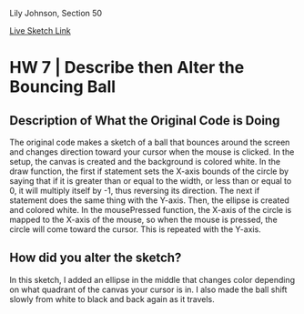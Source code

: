 Lily Johnson, Section 50

[Live Sketch Link](https://lilyj521.github.io/creativecoding-work/coursework/hw-7/)

# HW 7 | Describe then Alter the Bouncing Ball

## Description of What the Original Code is Doing

The original code makes a sketch of a ball that bounces around the screen and changes direction toward your cursor when the mouse is clicked. In the setup, the canvas is created and the background is colored white. In the draw function, the first if statement sets the X-axis bounds of the circle by saying that if it is greater than or equal to the width, or less than or equal to 0, it will multiply itself by -1, thus reversing its direction. The next if statement does the same thing with the Y-axis. Then, the ellipse is created and colored white. In the mousePressed function, the X-axis of the circle is mapped to the X-axis of the mouse, so when the mouse is pressed, the circle will come toward the cursor. This is repeated with the Y-axis.

## How did you alter the sketch?

In this sketch, I added an ellipse in the middle that changes color depending on what quadrant of the canvas your cursor is in. I also made the ball shift slowly from white to black and back again as it travels.
